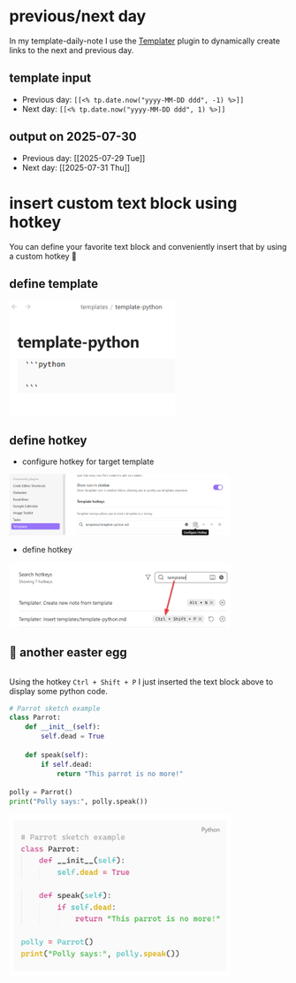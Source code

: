 # previous/next day

In my template-daily-note I use the [Templater](https://silentvoid13.github.io/Templater/) plugin to dynamically create links to the next and previous day. 

## template input
- Previous day: `[[<% tp.date.now("yyyy-MM-DD ddd", -1) %>]]`
- Next day: `[[<% tp.date.now("yyyy-MM-DD ddd", 1) %>]]`

## output on 2025-07-30
- Previous day: [[2025-07-29 Tue]]
- Next day: [[2025-07-31 Thu]]


# insert custom text block using hotkey

You can define your favorite text block and conveniently insert that by using a custom hotkey 🥳

## define template

<img src="../../pics/template-python.png" width="300">

## define hotkey

- configure hotkey for target template
<img src="../../pics/templater-configure-hotkeys.png" width="400">

- define hotkey
<img src="../../pics/templater-define-hotkey.png" width="400">

## 🥚 another easter egg

```python

```

Using the hotkey `Ctrl + Shift + P` I just inserted the text block above to display some python code.

```python
# Parrot sketch example
class Parrot:
    def __init__(self):
        self.dead = True

    def speak(self):
        if self.dead:
            return "This parrot is no more!"

polly = Parrot()
print("Polly says:", polly.speak())
```

<img src="../../pics/templater-python-example.png" width="400">


